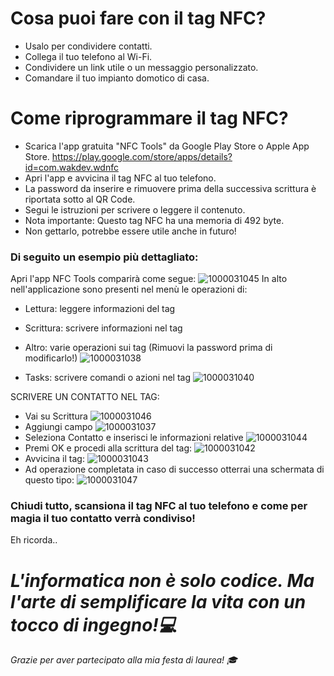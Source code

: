 # Cosa puoi fare con il tag NFC?
- Usalo per condividere contatti.
- Collega il tuo telefono al Wi-Fi.
- Condividere un link utile o un messaggio personalizzato.
- Comandare il tuo impianto domotico di casa.

# Come riprogrammare il tag NFC? 
- Scarica l'app gratuita "NFC Tools" da Google Play Store o Apple App Store.
https://play.google.com/store/apps/details?id=com.wakdev.wdnfc
- Apri l'app e avvicina il tag NFC al tuo telefono.
- La password da inserire e rimuovere prima della successiva scrittura è riportata sotto al QR Code.
- Segui le istruzioni per scrivere o leggere il contenuto.
- Nota importante: Questo tag NFC ha una memoria di 492 byte.
- Non gettarlo, potrebbe essere utile anche in futuro!

### Di seguito un esempio più dettagliato:

Apri l'app NFC Tools comparirà come segue:
![1000031045](https://github.com/user-attachments/assets/48eca51a-b4bd-4354-8b15-d6a76bfb6f61)
In alto nell'applicazione sono presenti nel menù le operazioni di:
- Lettura: leggere informazioni del tag
  
- Scrittura: scrivere informazioni nel tag
  
- Altro: varie operazioni sui tag (Rimuovi la password prima di modificarlo!)
![1000031038](https://github.com/user-attachments/assets/e882e722-5051-44d6-862a-970035b02206)
- Tasks: scrivere comandi o azioni nel tag
![1000031040](https://github.com/user-attachments/assets/89001153-4cd1-43c0-8b86-4f840ef4397c)

 SCRIVERE UN CONTATTO NEL TAG:
 - Vai su Scrittura
![1000031046](https://github.com/user-attachments/assets/b9f9dc2d-867d-40a7-b13d-9c8c87201fb6)
- Aggiungi campo
![1000031037](https://github.com/user-attachments/assets/6956ccec-2186-4986-8e1d-254cf0c10fff)
- Seleziona Contatto e inserisci le informazioni relative
![1000031044](https://github.com/user-attachments/assets/00a906f0-8248-4913-ad16-1d9df03a0874)
- Premi OK e procedi alla scrittura del tag:
![1000031042](https://github.com/user-attachments/assets/c0e5edf0-87c7-4f28-93be-e7103af987c9)
- Avvicina il tag:
![1000031043](https://github.com/user-attachments/assets/c5c63d2f-b3cf-476f-9830-c982e4321955)
- Ad operazione completata in caso di successo otterrai una schermata di questo tipo:
![1000031047](https://github.com/user-attachments/assets/0c35feba-1a6b-4432-8e1f-e9a3b43540eb)

### Chiudi tutto, scansiona il tag NFC al tuo telefono e come per magia il tuo contatto verrà condiviso!

Eh ricorda..

# *L'informatica non è solo codice. Ma l'arte di semplificare la vita con un tocco di ingegno!💻* 
  *Grazie per aver partecipato alla mia festa di laurea! 🎓*
